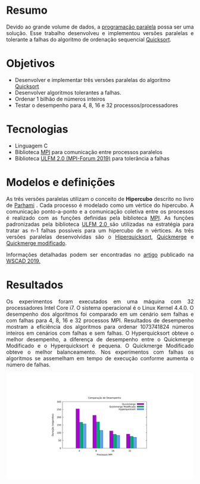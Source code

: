
# Resumo
<p align=" justify">Devido ao grande volume de dados, a <a href="https://www.amazon.com.br/Introduction-Parallel-Programming-Peter-Pacheco/dp/0123742609">programação paralela</a> possa ser uma solução. Esse trabalho desenvolveu e implementou versões paralelas e tolerante a falhas do algoritmo de ordenação sequencial <a href="https://pt.wikipedia.org/wiki/Quicksort"> Quicksort</a>.
</p>


# Objetivos
<ul>
  <li>Desenvolver e implementar três versões paralelas do algoritmo  <a href="https://pt.wikipedia.org/wiki/Quicksort">Quicksort</a></li>
  <li>Desenvolver algoritmos tolerantes a falhas.</li>
  <li>Ordenar 1 bilhão de números inteiros</li>
  <li>Testar o desempenho para 4, 8, 16 e 32 processos/processadores</li>
</ul>

# Tecnologias
  <ul>
    <li>Linguagem C</li>
    <li>Biblioteca <a href="https://mpitutorial.com/tutorials/mpi-introduction/">MPI</a> para comunicação entre processos paralelos</li>
    <li>Biblioteca <a href="https://fault-tolerance.org/2017/11/03/ulfm-2-0/">ULFM 2.0 (MPI-Forum 2019)</a> para tolerância a falhas</li>
  </ul>
  
# Modelos e definições
  <p align=" justify">
  As trẽs versões paralelas utilizam o conceito de <b>Hipercubo</b> descrito no livro de <a  href="https://www.amazon.com/Introduction-Parallel-Processing-Algorithms-Architectures/dp/B01FKU1TLI"> Parhami</a>
 . Cada processo é modelado como um vértice do hipercubo. A comunicação ponto-a-ponto e a comunicação coletiva entre os processos é realizado com as funções definidas pela biblioteca <a href="https://mpitutorial.com/tutorials/mpi-introduction/">MPI</a>. As funções padronizadas pela biblioteca <a href="https://fault-tolerance.org/2017/11/03/ulfm-2-0/">ULFM 2.0 </a> são utilizadas na estratégia para tratar as n-1 falhas possíveis para um hipercubo de n vértices. As trẽs versões paralelas desenvolvidas são o <a href="https://github.com/FelipeCamargoXavier/Ordenacao-Paralela/tree/master/hyperquicksort">Hiperquicksort</a>, <a href="https://github.com/FelipeCamargoXavier/Ordenacao-Paralela/tree/master/quickmerge">Quickmerge</a> e <a href="https://github.com/FelipeCamargoXavier/Ordenacao-Paralela/tree/master/modified-quickmerge">Quickmerge modificado</a>.
 </p>
 <p align=" justify">Informações detalhadas podem ser encontradas no <a href="https://drive.google.com/file/d/1NqbbcJ5fusm7YkZqw87N-kp64OgEVfee/view?usp=sharing">artigo</a> publicado na <a href="http://wscad.facom.ufms.br/">WSCAD 2019.</a></p>
 
 # Resultados
 <p align=" justify">
  Os experimentos foram executados em uma máquina com 32 processadores Intel Core i7. O sistema operacional é o Linux Kernel 4.4.0. O desempenho dos algoritmos foi comparado em um cenário sem falhas e com falhas para 4, 8, 16 e 32 processos MPI. Resultados de desempenho mostram a eficiência dos algoritmos para ordenar 1073741824 números inteiros em cenários com falhas e sem falhas. O Hyperquicksort obteve o melhor desempenho, a diferença de desempenho entre o Quickmerge Modificado e o Hyperquicksort é pequena. O Quickmerge Modificado obteve o melhor balanceamento. Nos experimentos com falhas os algoritmos se assemelham em tempo de execução conforme aumenta o número de falhas. 
 </p>
 <p align="center">
    <img src="https://github.com/FelipeCamargoXavier/Ordenacao-Paralela/blob/master/resultados_wscad19.png" />
  </p>
